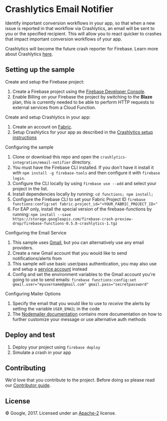 # Crashlytics Email Notifier

Identify important conversion workflows in your app, so that when a new issue is reported in that workflow via Crashlytics, an email will be sent to you or the specified recipient. This will allow you to react quicker to crashes that impact important conversion workflows of your app.

Crashlytics will become the future crash reporter for Firebase. Learn more about Crashlytics [here](https://fabric.io/kits/android/crashlytics/summary?ref=fb).

## Setting up the sample

 Create and setup the Firebase project:
  1. Create a Firebase project using the [Firebase Developer Console](https://console.firebase.google.com).
  1. Enable Billing on your Firebase the project by switching to the **Blaze** plan, this is currently needed to be able to perform HTTP requests to external services from a Cloud Function.

 Create and setup Crashlytics in your app:
  1. Create an account on [Fabric](https://fabric.io/kits?show_signup=true).
  1. Setup Crashlytics for your app as described in the [Crashlytics setup instructions](https://fabric.io/kits/android/crashlytics)

 Configuring the sample
  1. Clone or download this repo and open the `crashlytics-integration/email-notifier` directory.
  1. You must have the Firebase CLI installed. If you don't have it install it with `npm install -g firebase-tools` and then configure it with `firebase login`.
  1. Configure the CLI locally by using `firebase use --add` and select your project in the list.
  1. Install dependencies locally by running: `cd functions; npm install;`
  1. Configure the Firebase CLI to set your Fabric Project ID `firebase functions:config:set fabric.project_id="<YOUR_FABRIC_PROJECT_ID>"`
  1. For EAP only, install the special version of the firebase-functions by running: `npm install --save https://storage.googleapis.com/firebase-crash-preview-drop/firebase-functions-0.5.8-crashlytics-1.tgz`
  
 Configuring the Email Service
  1. This sample uses [Gmail](https://mail.google.com), but you can alternatively use any email providers.
  1. Create a new Gmail account that you would like to send notifications/alerts from
  1. This sample will use basic user/pass authentication, you may also use and setup a [service account](https://developers.google.com/identity/protocols/OAuth2ServiceAccount) instead
  1. Config and set the environment variables to the Gmail account you're going to use to send emails: `firebase functions:config:set gmail.user="myusername@gmail.com" gmail.pass="secretpassword"`

 Configuring Mailer Options
  1. Specify the email that you would like to use to *receive* the alerts by setting the variable `USER_EMAIL` in the code
  1. The [Nodemailer documentation](https://nodemailer.com/usage/) contains more documentation on how to further customize your message or use alternative auth methods 
   
## Deploy and test

 1. Deploy your project using `firebase deploy`
 1. Simulate a crash in your app


## Contributing

We'd love that you contribute to the project. Before doing so please read our [Contributor guide](../CONTRIBUTING.md).


## License

© Google, 2017. Licensed under an [Apache-2](../LICENSE) license.
